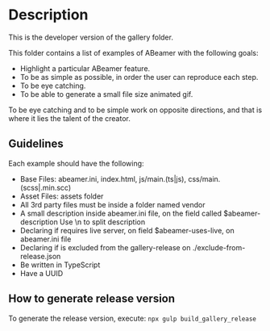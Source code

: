 # Description

This is the developer version of the gallery folder.

This folder contains a list of examples of ABeamer with the following goals:
- Highlight a particular ABeamer feature.
- To be as simple as possible, in order the user can reproduce each step.
- To be eye catching.
- To be able to generate a small file size animated gif.

To be eye catching and to be simple work on opposite directions,
and that is where it lies the talent of the creator.

## Guidelines

Each example should have the following:
- Base Files: abeamer.ini, index.html, js/main.(ts|js), css/main.(scss|.min.scc)
- Asset Files: assets folder
- All 3rd party files must be inside a folder named vendor
- A small description inside abeamer.ini file, on the field called $abeamer-description
    Use \n to split description
- Declaring if requires live server, on field $abeamer-uses-live, on abeamer.ini file
- Declaring if is excluded from the gallery-release on ./exclude-from-release.json
- Be written in TypeScript
- Have a UUID

## How to generate release version

To generate the release version, execute: `npx gulp build_gallery_release`
